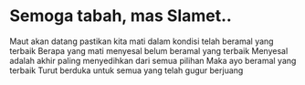 # Semoga tabah, mas Slamet..

Maut akan datang pastikan kita mati dalam kondisi telah beramal yang terbaik 
Berapa yang mati menyesal belum beramal yang terbaik
Menyesal adalah akhir paling menyedihkan dari semua pilihan
Maka ayo beramal yang terbaik
Turut berduka untuk semua yang telah gugur berjuang